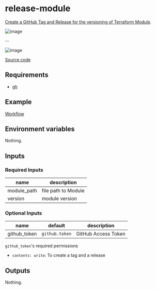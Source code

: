 # release-module

[Create a GitHub Tag and Release for the versioning of Terraform Module](/feature/module).

![image](https://user-images.githubusercontent.com/13323303/156072006-12d48ac2-95ee-41ab-a90a-42b232f40140.png)

--

![image](https://user-images.githubusercontent.com/13323303/156072085-cabd76cd-e8a4-44af-b407-e862f4bf9946.png)

[Source code](https://github.com/suzuki-shunsuke/tfaction/tree/main/release-module)

## Requirements

* [gh](https://cli.github.com/)

## Example

[Workflow](https://github.com/suzuki-shunsuke/tfaction-example/blob/main/.github/workflows/scaffold-module.yaml)

## Environment variables

Nothing.

## Inputs

### Required Inputs

name | description
--- | ---
module_path | file path to Module
version | module version

### Optional Inputs

name | default | description
--- | --- | ---
github_token | `github.token` | GitHub Access Token

`github_token`'s required permissions

* `contents: write`: To create a tag and a release

## Outputs

Nothing.
